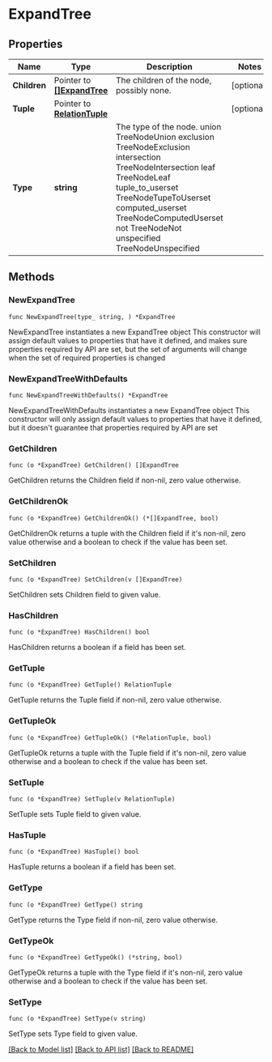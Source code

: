# ExpandTree

## Properties

Name | Type | Description | Notes
------------ | ------------- | ------------- | -------------
**Children** | Pointer to [**[]ExpandTree**](ExpandTree.md) | The children of the node, possibly none. | [optional] 
**Tuple** | Pointer to [**RelationTuple**](RelationTuple.md) |  | [optional] 
**Type** | **string** | The type of the node. union TreeNodeUnion exclusion TreeNodeExclusion intersection TreeNodeIntersection leaf TreeNodeLeaf tuple_to_userset TreeNodeTupeToUserset computed_userset TreeNodeComputedUserset not TreeNodeNot unspecified TreeNodeUnspecified | 

## Methods

### NewExpandTree

`func NewExpandTree(type_ string, ) *ExpandTree`

NewExpandTree instantiates a new ExpandTree object
This constructor will assign default values to properties that have it defined,
and makes sure properties required by API are set, but the set of arguments
will change when the set of required properties is changed

### NewExpandTreeWithDefaults

`func NewExpandTreeWithDefaults() *ExpandTree`

NewExpandTreeWithDefaults instantiates a new ExpandTree object
This constructor will only assign default values to properties that have it defined,
but it doesn't guarantee that properties required by API are set

### GetChildren

`func (o *ExpandTree) GetChildren() []ExpandTree`

GetChildren returns the Children field if non-nil, zero value otherwise.

### GetChildrenOk

`func (o *ExpandTree) GetChildrenOk() (*[]ExpandTree, bool)`

GetChildrenOk returns a tuple with the Children field if it's non-nil, zero value otherwise
and a boolean to check if the value has been set.

### SetChildren

`func (o *ExpandTree) SetChildren(v []ExpandTree)`

SetChildren sets Children field to given value.

### HasChildren

`func (o *ExpandTree) HasChildren() bool`

HasChildren returns a boolean if a field has been set.

### GetTuple

`func (o *ExpandTree) GetTuple() RelationTuple`

GetTuple returns the Tuple field if non-nil, zero value otherwise.

### GetTupleOk

`func (o *ExpandTree) GetTupleOk() (*RelationTuple, bool)`

GetTupleOk returns a tuple with the Tuple field if it's non-nil, zero value otherwise
and a boolean to check if the value has been set.

### SetTuple

`func (o *ExpandTree) SetTuple(v RelationTuple)`

SetTuple sets Tuple field to given value.

### HasTuple

`func (o *ExpandTree) HasTuple() bool`

HasTuple returns a boolean if a field has been set.

### GetType

`func (o *ExpandTree) GetType() string`

GetType returns the Type field if non-nil, zero value otherwise.

### GetTypeOk

`func (o *ExpandTree) GetTypeOk() (*string, bool)`

GetTypeOk returns a tuple with the Type field if it's non-nil, zero value otherwise
and a boolean to check if the value has been set.

### SetType

`func (o *ExpandTree) SetType(v string)`

SetType sets Type field to given value.



[[Back to Model list]](../README.md#documentation-for-models) [[Back to API list]](../README.md#documentation-for-api-endpoints) [[Back to README]](../README.md)


